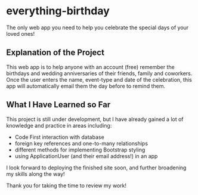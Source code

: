 # everything-birthday
The only web app you need to help you celebrate the special days of your loved ones!

## Explanation of the Project
This web app is to help anyone with an account (free) remember the birthdays and wedding anniversaries of their friends, family and coworkers.
Once the user enters the name, event-type and date of the celebration, this app will automatically email them the day before to remind them.

## What I Have Learned so Far
This project is still under development, but I have already gained a lot of knowledge and practice in areas including:
- Code First interaction with database
- foreign key references and one-to-many relationships
- different methods for implementing Bootstrap styling
- using ApplicationUser (and their email address!) in an app

I look forward to deploying the finished site soon, and further broadening my skills along the way!

Thank you for taking the time to review my work!
